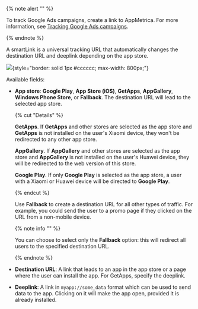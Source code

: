 {% note alert "" %}

To track Google Ads campaigns, create a link to AppMetrica. For more information, see [Tracking Google Ads campaigns](../adwords-settings.md).

{% endnote %}

A smartLink is a universal tracking URL that automatically changes the destination URL and deeplink depending on the app store.

![](../../../_images/smart-link-{{locale}}.png){style="border: solid 1px #cccccc; max-width: 800px;"}

Available fields:

- **App store**: **Google Play**, **App Store (iOS)**, **GetApps**, **AppGallery**, **Windows Phone Store**, or **Fallback**. The destination URL will lead to the selected app store.

   {% cut "Details" %}

   **GetApps**. If **GetApps** and other stores are selected as the app store and **GetApps** is not installed on the user's Xiaomi device, they won't be redirected to any other app store.

   **AppGallery**. If **AppGallery** and other stores are selected as the app store and **AppGallery** is not installed on the user's Huawei device, they will be redirected to the web version of this store.

   **Google Play**. If only **Google Play** is selected as the app store, a user with a Xiaomi or Huawei device will be directed to **Google Play**.

   {% endcut %}

   Use **Fallback** to create a destination URL for all other types of traffic. For example, you could send the user to a promo page if they clicked on the URL from a non-mobile device.

   {% note info "" %}

   You can choose to select only the **Fallback** option: this will redirect all users to the specified destination URL.

   {% endnote %}

- **Destination URL**: A link that leads to an app in the app store or a page where the user can install the app. For GetApps, specify the deeplink.

- **Deeplink**: A link in `myapp://some_data` format which can be used to send data to the app. Clicking on it will make the app open, provided it is already installed.
